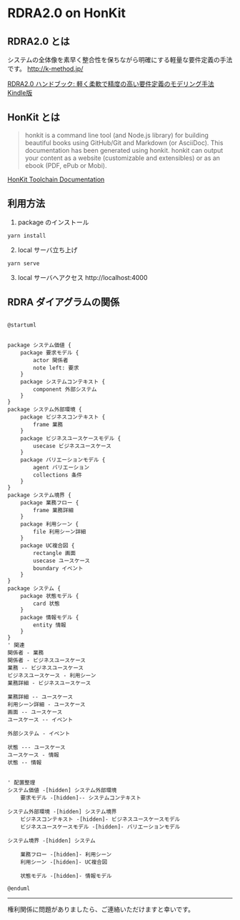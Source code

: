 # RDRA2.0 on HonKit

## RDRA2.0 とは
システムの全体像を素早く整合性を保ちながら明確にする軽量な要件定義の手法です。
http://k-method.jp/

[RDRA2.0 ハンドブック: 軽く柔軟で精度の高い要件定義のモデリング手法 Kindle版](https://www.amazon.co.jp/dp/B07STQZFBX/)

## HonKit とは

>honkit is a command line tool (and Node.js library) for building beautiful books using GitHub/Git and Markdown (or AsciiDoc). This documentation has been generated using honkit.
honkit can output your content as a website (customizable and extensibles) or as an ebook (PDF, ePub or Mobi).

[HonKit Toolchain Documentation](https://honkit.netlify.app/)


## 利用方法

1. package のインストール

```shell
yarn install
```

2. local サーバ立ち上げ

```shell
yarn serve
```

3. local サーバへアクセス
   http://localhost:4000

## RDRA ダイアグラムの関係

```plantuml

@startuml


package システム価値 {
    package 要求モデル {
        actor 関係者
        note left: 要求
    }
    package システムコンテキスト {
        component 外部システム
    }
}
package システム外部環境 {
    package ビジネスコンテキスト {
        frame 業務
    }
    package ビジネスユースケースモデル {
        usecase ビジネスユースケース
    }
    package バリエーションモデル {
        agent バリエーション
        collections 条件
    }
}
package システム境界 {
    package 業務フロー {
        frame 業務詳細
    }
    package 利用シーン {
        file 利用シーン詳細
    }
    package UC複合図 {
        rectangle 画面
        usecase ユースケース
        boundary イベント
    }
}
package システム {
    package 状態モデル {
        card 状態
    }
    package 情報モデル {
        entity 情報
    }
}
' 関連
関係者 - 業務
関係者 - ビジネスユースケース
業務 -- ビジネスユースケース
ビジネスユースケース - 利用シーン
業務詳細 - ビジネスユースケース

業務詳細 -- ユースケース
利用シーン詳細 - ユースケース
画面 -- ユースケース
ユースケース -- イベント

外部システム - イベント

状態 --- ユースケース
ユースケース - 情報
状態 -- 情報


' 配置整理
システム価値 -[hidden] システム外部環境
    要求モデル -[hidden]-- システムコンテキスト

システム外部環境 -[hidden] システム境界
    ビジネスコンテキスト -[hidden]- ビジネスユースケースモデル
    ビジネスユースケースモデル -[hidden]- バリエーションモデル

システム境界 -[hidden] システム

    業務フロー -[hidden]- 利用シーン
    利用シーン -[hidden]- UC複合図

    状態モデル -[hidden]- 情報モデル

@enduml
```

---

権利関係に問題がありましたら、ご連絡いただけますと幸いです。
